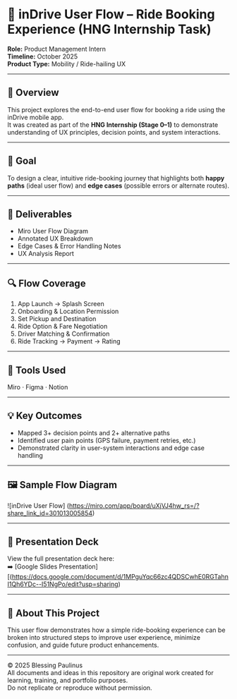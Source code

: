 # 🚗 inDrive User Flow – Ride Booking Experience (HNG Internship Task)

**Role:** Product Management Intern  
**Timeline:** October 2025  
**Product Type:** Mobility / Ride-hailing UX

---

## 🧠 Overview
This project explores the end-to-end user flow for booking a ride using the inDrive mobile app.  
It was created as part of the **HNG Internship (Stage 0–1)** to demonstrate understanding of UX principles, decision points, and system interactions.

---

## 🎯 Goal
To design a clear, intuitive ride-booking journey that highlights both **happy paths** (ideal user flow) and **edge cases** (possible errors or alternate routes).

---

## 🧾 Deliverables
- Miro User Flow Diagram  
- Annotated UX Breakdown  
- Edge Cases & Error Handling Notes  
- UX Analysis Report  

---

## 🔍 Flow Coverage
1. App Launch → Splash Screen  
2. Onboarding & Location Permission  
3. Set Pickup and Destination  
4. Ride Option & Fare Negotiation  
5. Driver Matching & Confirmation  
6. Ride Tracking → Payment → Rating  

---

## 🧰 Tools Used
Miro · Figma · Notion  

---

## 💡 Key Outcomes
- Mapped 3+ decision points and 2+ alternative paths  
- Identified user pain points (GPS failure, payment retries, etc.)  
- Demonstrated clarity in user-system interactions and edge case handling  

---

## 🖼️ Sample Flow Diagram
![inDrive User Flow] (https://miro.com/app/board/uXjVJ4hw_rs=/?share_link_id=301013005854)

---
## 🎥 Presentation Deck
View the full presentation deck here:  
➡️ [Google Slides Presentation][(https://docs.google.com/document/d/1MPguYqc66zc4QDSCwhE0RGTahnI1Qh6YDc--I51NgPo/edit?usp=sharing)

---

## 💬 About This Project
This user flow demonstrates how a simple ride-booking experience can be broken into structured steps to improve user experience, minimize confusion, and guide future product enhancements.

---

© 2025 Blessing Paulinus  
All documents and ideas in this repository are original work created for learning, training, and portfolio purposes.  
Do not replicate or reproduce without permission.


